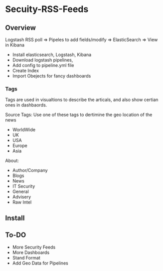 # Secuity-RSS-Feeds

## Overview

Logstash RSS poll => Pipeles to add fields/modify => ElasticSearch => View in Kibana

- Install elasticsearch, Logstash, Kibana
- Download logstash pipelines,
- Add config to pipeline.yml file
- Create Index
- Import Obejects for fancy dashboards

### Tags
Tags are used in visualtions to describe the articals, and also show certian ones in dashbaords.

Source Tags:
Use one of these tags to dertimine the geo location of the news
- WorldWide
- UK
- USA
- Europe
- Asia

About: 
- Author/Company
- Blogs
- News
- IT Security
- General
- Advisery
- Raw Intel


## Install

## To-DO
- More Security Feeds
- More Dashboards
- Stand Format
- Add Geo Data for Pipelines
